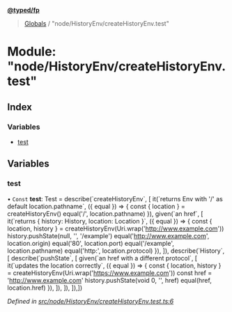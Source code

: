 **[@typed/fp](../README.md)**

> [Globals](../globals.md) / "node/HistoryEnv/createHistoryEnv.test"

# Module: "node/HistoryEnv/createHistoryEnv.test"

## Index

### Variables

* [test](_node_historyenv_createhistoryenv_test_.md#test)

## Variables

### test

• `Const` **test**: Test = describe(\`createHistoryEnv\`, [ it(\`returns Env with '/' as default location.pathname\`, ({ equal }) => { const { location } = createHistoryEnv() equal('/', location.pathname) }), given(\`an href\`, [ it(\`returns { history: History, location: Location }\`, ({ equal }) => { const { location, history } = createHistoryEnv(Uri.wrap('http://www.example.com')) history.pushState(null, '', '/example') equal('http://www.example.com', location.origin) equal('80', location.port) equal('/example', location.pathname) equal('http:', location.protocol) }), ]), describe(\`History\`, [ describe(\`pushState\`, [ given(\`an href with a different protocol\`, [ it(\`updates the location correctly\`, ({ equal }) => { const { location, history } = createHistoryEnv(Uri.wrap('https://www.example.com')) const href = 'http://www.example.com' history.pushState(void 0, '', href) equal(href, location.href) }), ]), ]), ]),])

*Defined in [src/node/HistoryEnv/createHistoryEnv.test.ts:6](https://github.com/TylorS/typed-fp/blob/6ccb290/src/node/HistoryEnv/createHistoryEnv.test.ts#L6)*
